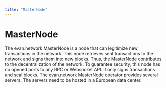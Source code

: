 ```yaml
---
title: "MasterNode"
---
```

# MasterNode


The evan.network MasterNode is a node that can legitimize new transactions in the network. This node retrieves sent transactions to the network and signs them into new blocks. Thus, the MasterNode contributes to the decentralization of the network. To guarantee security, this node has no opened ports to any RPC or Websocket API. It only signs transactions and seal blocks. The evan.network MasterNode operator provides several servers. The servers need to be hosted in a European data center. 


